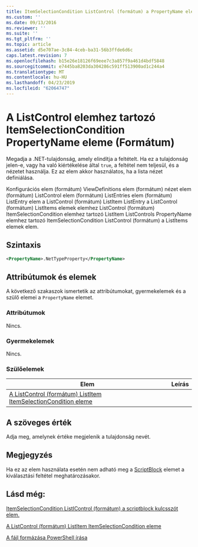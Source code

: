 ```yaml
---
title: ItemSelectionCondition ListControl (formátum) a PropertyName eleme |} A Microsoft Docs
ms.custom: ''
ms.date: 09/13/2016
ms.reviewer: ''
ms.suite: ''
ms.tgt_pltfrm: ''
ms.topic: article
ms.assetid: d5e707ae-3c84-4ceb-ba31-56b3ffde6d6c
caps.latest.revision: 7
ms.openlocfilehash: b15e26e18126f69eee7c3a857f9a461d4bdf5848
ms.sourcegitcommit: e7445ba8203da304286c591ff513900ad1c244a4
ms.translationtype: MT
ms.contentlocale: hu-HU
ms.lasthandoff: 04/23/2019
ms.locfileid: "62064747"
---
```

# <a name="propertyname-element-for-itemselectioncondition-for-listcontrol-format"></a>A ListControl elemhez tartozó ItemSelectionCondition PropertyName eleme (Formátum)

Megadja a .NET-tulajdonság, amely elindítja a feltételt. Ha ez a tulajdonság jelen-e, vagy ha való kiértékelése által `true`, a feltétel nem teljesül, és a nézetet használja. Ez az elem akkor használatos, ha a lista nézet definiálása.

Konfigurációs elem (formátum) ViewDefinitions elem (formátum) nézet elem (formátum) ListControl elem (formátum) ListEntries elem (formátum) ListEntry elem a ListControl (formátum) ListItem ListEntry a ListControl (formátum) ListItems elemek elemhez ListControl (formátum) ItemSelectionCondition elemhez tartozó ListItem ListControls PropertyName elemhez tartozó ItemSelectionCondition ListControl (formátum) a ListItems elemek elem.

## <a name="syntax"></a>Szintaxis

```xml
<PropertyName>.NetTypeProperty</PropertyName>
```

## <a name="attributes-and-elements"></a>Attribútumok és elemek

A következő szakaszok ismertetik az attribútumokat, gyermekelemek és a szülő elemei a `PropertyName` elemet.

### <a name="attributes"></a>Attribútumok

Nincs.

### <a name="child-elements"></a>Gyermekelemek

Nincs.

### <a name="parent-elements"></a>Szülőelemek

|Elem|Leírás|
|-------------|-----------------|
|[A ListControl (formátum) ListItem ItemSelectionCondition eleme](./itemselectioncondition-element-for-listitem-for-listcontrol-format.md)||

## <a name="text-value"></a>A szöveges érték

Adja meg, amelynek értéke megjelenik a tulajdonság nevét.

## <a name="remarks"></a>Megjegyzés

Ha ez az elem használata esetén nem adható meg a [ScriptBlock](./scriptblock-element-for-itemselectioncondition-for-listcontrol-format.md) elemet a kiválasztási feltétel meghatározásakor.

## <a name="see-also"></a>Lásd még:

[ItemSelectionCondition ListIControl (formátum) a scriptblock kulcsszót elem.](./scriptblock-element-for-itemselectioncondition-for-listcontrol-format.md)

[A ListControl (formátum) ListItem ItemSelectionCondition eleme](./itemselectioncondition-element-for-listitem-for-listcontrol-format.md)

[A fájl formázása PowerShell írása](./writing-a-powershell-formatting-file.md)
